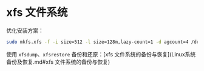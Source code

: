 # xfs 文件系统

优化安装方案：
```bash
sudo mkfs.xfs -f -i size=512 -l size=128m,lazy-count=1 -d agcount=4 /dev/sdd3
```

使用 `xfsdump`、`xfsrestore` 备份和还原：[xfs 文件系统的备份与恢复](Linux系统备份及恢复.md#xfs 文件系统的备份与恢复)

